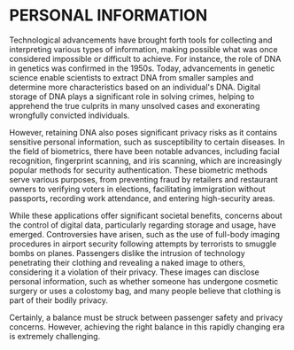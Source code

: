 # PERSONAL INFORMATION

Technological advancements have brought forth tools for collecting and interpreting various types of information, making possible what was once considered impossible or difficult to achieve. For instance, the role of DNA in genetics was confirmed in the 1950s. Today, advancements in genetic science enable scientists to extract DNA from smaller samples and determine more characteristics based on an individual's DNA. Digital storage of DNA plays a significant role in solving crimes, helping to apprehend the true culprits in many unsolved cases and exonerating wrongfully convicted individuals.

However, retaining DNA also poses significant privacy risks as it contains sensitive personal information, such as susceptibility to certain diseases. In the field of biometrics, there have been notable advances, including facial recognition, fingerprint scanning, and iris scanning, which are increasingly popular methods for security authentication. These biometric methods serve various purposes, from preventing fraud by retailers and restaurant owners to verifying voters in elections, facilitating immigration without passports, recording work attendance, and entering high-security areas.

While these applications offer significant societal benefits, concerns about the control of digital data, particularly regarding storage and usage, have emerged. Controversies have arisen, such as the use of full-body imaging procedures in airport security following attempts by terrorists to smuggle bombs on planes. Passengers dislike the intrusion of technology penetrating their clothing and revealing a naked image to others, considering it a violation of their privacy. These images can disclose personal information, such as whether someone has undergone cosmetic surgery or uses a colostomy bag, and many people believe that clothing is part of their bodily privacy.

Certainly, a balance must be struck between passenger safety and privacy concerns. However, achieving the right balance in this rapidly changing era is extremely challenging.
